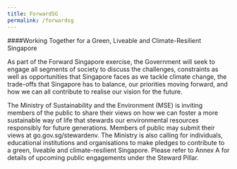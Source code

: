 ```yaml
---
title: ForwardSG
permalink: /forwardsg
---
```


####Working Together for a Green, Liveable and Climate-Resilient Singapore

As part of the Forward Singapore exercise, the Government will seek to engage all segments of society to discuss the challenges, constraints as well as opportunities that Singapore faces as we tackle climate change, the trade-offs that Singapore has to balance, our priorities moving forward, and how we can all contribute to realise our vision for the future.

The Ministry of Sustainability and the Environment (MSE) is inviting members of the public to share their views on how we can foster a more sustainable way of life that stewards our environmental resources responsibly for future generations. Members of public may submit their views at go.gov.sg/stewardenv. The Ministry is also calling for individuals, educational institutions and organisations to make pledges to contribute to a green, liveable and climate-resilient Singapore. Please refer to Annex A for details of upcoming public engagements under the Steward Pillar.





